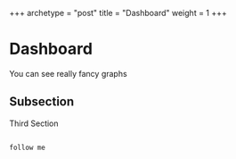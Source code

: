 +++
archetype = "post"
title = "Dashboard"
weight = 1
+++

Dashboard
=========

You can see really fancy graphs

Subsection
----------

Third Section
~~~~~~~~~~~~~~

follow me
